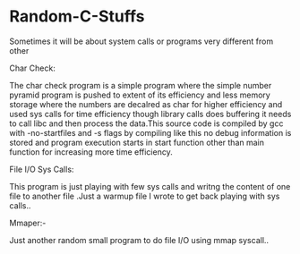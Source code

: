 # Random-C-Stuffs
Sometimes it will be about system calls or programs very different from other

  Char Check:
  
The char check program is a simple program where the simple number pyramid program is pushed to extent of its efficiency and less memory storage where the numbers are decalred as char for higher efficiency and used sys calls for time efficiency though library calls does buffering it needs to call libc and then process the data.This source code is compiled by gcc with -no-startfiles and -s flags by compiling like this no debug information is stored and program execution starts in start function other than main function for increasing more time efficiency.

 File I/O Sys Calls:
 
 This program is just playing with few sys calls and writng the content of one file to another file .Just a warmup file I wrote to get back playing with sys calls..


 Mmaper:-
 
 Just another random small program to do file I/O using mmap syscall..
 
  

